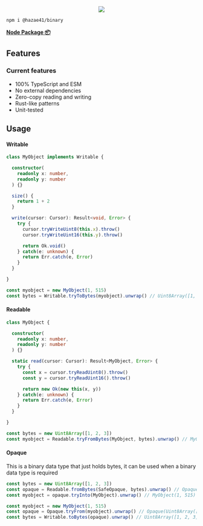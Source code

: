<div align="center">
<img src="https://user-images.githubusercontent.com/4405263/219944821-62f41f78-522b-4d10-92fb-923ae6c36602.png" />
</div>

```bash
npm i @hazae41/binary
```

[**Node Package 📦**](https://www.npmjs.com/package/@hazae41/binary)

## Features

### Current features
- 100% TypeScript and ESM
- No external dependencies
- Zero-copy reading and writing
- Rust-like patterns
- Unit-tested

## Usage

#### Writable

```typescript
class MyObject implements Writable {

  constructor(
    readonly x: number,
    readonly y: number
  ) {}

  size() {
    return 1 + 2
  }

  write(cursor: Cursor): Result<void, Error> {
    try {
      cursor.tryWriteUint8(this.x).throw()
      cursor.tryWriteUint16(this.y).throw()

      return Ok.void()
    } catch(e: unknown) {
      return Err.catch(e, Error)
    }
  }

}
```

```typescript
const myobject = new MyObject(1, 515)
const bytes = Writable.tryToBytes(myobject).unwrap() // Uint8Array([1, 2, 3])
```

#### Readable

```typescript
class MyObject {

  constructor(
    readonly x: number,
    readonly y: number
  ) {}

  static read(cursor: Cursor): Result<MyObject, Error> {
    try {
      const x = cursor.tryReadUint8().throw()
      const y = cursor.tryReadUint16().throw()

      return new Ok(new this(x, y))
    } catch(e: unknown) {
      return Err.catch(e, Error)
    }
  }

}
```

```typescript
const bytes = new Uint8Array([1, 2, 3])
const myobject = Readable.tryFromBytes(MyObject, bytes).unwrap() // MyObject(1, 515)
```

#### Opaque

This is a binary data type that just holds bytes, it can be used when a binary data type is required

```typescript
const bytes = new Uint8Array([1, 2, 3])
const opaque = Readable.fromBytes(SafeOpaque, bytes).unwrap() // Opaque(Uint8Array([1, 2, 3]))
const myobject = opaque.tryInto(MyObject).unwrap() // MyObject(1, 515)
```

```typescript
const myobject = new MyObject(1, 515)
const opaque = Opaque.tryFrom(myobject).unwrap() // Opaque(Uint8Array([1, 2, 3]))
const bytes = Writable.toBytes(opaque).unwrap() // Uint8Array([1, 2, 3])
```
